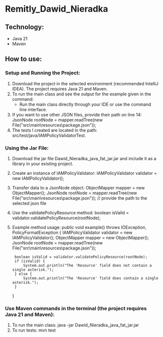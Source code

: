 # Remitly_Dawid_Nieradka

## Technology:
- Java 21
- Maven

## How to use:

### Setup and Running the Project:
1. Download the project in the selected environment (recommended IntelliJ IDEA). The project requires Java 21 and Maven.
2. To run the main class and see the output for the example given in the command:
   - Run the main class directly through your IDE or use the command line interface.
3. If you want to use other JSON files, provide their path on line 14:
   JsonNode rootNode = mapper.readTree(new File("src\\main\\resources\\package.json"));
4. The tests I created are located in the path: src/test/java/IAMPolicyValidatorTest.

### Using the Jar File:
1. Download the jar file Dawid_Nieradka_java_fat_jar.jar and include it as a library in your existing project.
2. Create an instance of IAMPolicyValidator:
   IAMPolicyValidator validator = new IAMPolicyValidator();
3. Transfer data to a JsonNode object:
   ObjectMapper mapper = new ObjectMapper();
   JsonNode rootNode = mapper.readTree(new File("src\\main\\resources\\package.json")); // provide the path to the selected json file
4. Use the validatePolicyResource method:
   boolean isValid = validator.validatePolicyResource(rootNode);
5. Example method usage:
    public void example() throws IOException, PolicyFormatException {
        IAMPolicyValidator validator = new IAMPolicyValidator();
        ObjectMapper mapper = new ObjectMapper();
        JsonNode rootNode = mapper.readTree(new File("src\\main\\resources\\package.json"));

        boolean isValid = validator.validatePolicyResource(rootNode);
        if (isValid) {
            System.out.println("The 'Resource' field does not contain a single asterisk.");
        } else {
            System.out.println("The 'Resource' field does contain a single asterisk.");
        }
    }

### Use Maven commands in the terminal (the project requires Java 21 and Maven):
    
1. To run the main class:
   java -jar Dawid_Nieradka_java_fat_jar.jar
2. To run tests:
   mvn test





